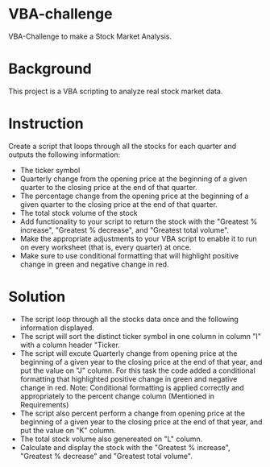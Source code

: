 # VBA-challenge
VBA-Challenge to make a Stock Market Analysis.

# Background
This project is a VBA scripting to analyze real stock market data.

# Instruction
Create a script that loops through all the stocks for each quarter and outputs the following information:

+ The ticker symbol
+ Quarterly change from the opening price at the beginning of a given quarter to the closing price at the end of that quarter.
+ The percentage change from the opening price at the beginning of a given quarter to the closing price at the end of that quarter.
+ The total stock volume of the stock
+ Add functionality to your script to return the stock with the "Greatest % increase", "Greatest % decrease", and "Greatest total volume".
+ Make the appropriate adjustments to your VBA script to enable it to run on every worksheet (that is, every quarter) at once.
+ Make sure to use conditional formatting that will highlight positive change in green and negative change in red.

# Solution

+ The script loop through all the stocks data once and the following information displayed.
+ The script will sort the distinct ticker symbol in one column in column "I" with a column header "Ticker.
+ The script will excute Quarterly change from opening price at the beginning of a given year to the closing price at the end of that year, and put the value on "J" column. For this task the code added a conditional formatting that highlighted positive change in green and negative change in red.
  Note: Conditional formatting is applied correctly and appropriately to the percent change column (Mentioned in Requirements)
+ The script also percent perform a change from opening price at the beginning of a given year to the closing price at the end of that year, and put the value on "K" column.
+ The total stock volume also genereated on "L" column.
+ Calculate and display the stock with the "Greatest % increase", "Greatest % decrease" and "Greatest total volume".
